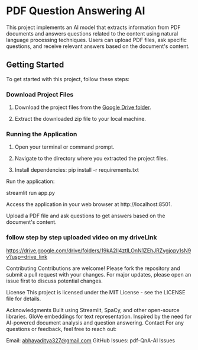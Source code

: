 # PDF Question Answering AI

This project implements an AI model that extracts information from PDF documents and answers questions related to the content using natural language processing techniques. Users can upload PDF files, ask specific questions, and receive relevant answers based on the document's content.

## Getting Started

To get started with this project, follow these steps:

### Download Project Files

1. Download the project files from the [Google Drive folder](https://drive.google.com/drive/folders/1aGgXSqFQEziZdpylXVs_MFfrK3eE2O3F?usp=drive_link).
   
2. Extract the downloaded zip file to your local machine.

### Running the Application

1. Open your terminal or command prompt.

2. Navigate to the directory where you extracted the project files.

3. Install dependencies:
pip install -r requirements.txt

Run the application:

streamlit run app.py

Access the application in your web browser at http://localhost:8501.

Upload a PDF file and ask questions to get answers based on the document's content.

### follow step by step uploaded video on my driveLink

https://drive.google.com/drive/folders/19kA2Il4ztILOnN1ZEhJRZygjopy1sN9v?usp=drive_link

Contributing
Contributions are welcome! Please fork the repository and submit a pull request with your changes. For major updates, please open an issue first to discuss potential changes.

License
This project is licensed under the MIT License - see the LICENSE file for details.

Acknowledgments
Built using Streamlit, SpaCy, and other open-source libraries.
GloVe embeddings for text representation.
Inspired by the need for AI-powered document analysis and question answering.
Contact
For any questions or feedback, feel free to reach out:

Email: abhayaditya327@gmail.com
GitHub Issues: pdf-QnA-AI Issues

